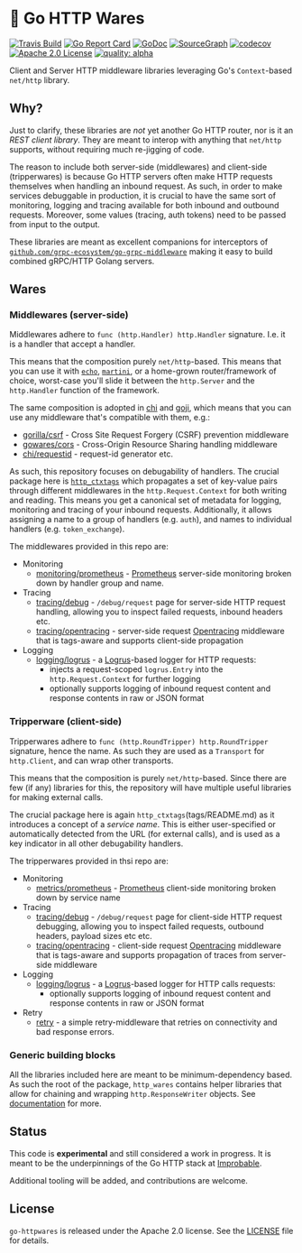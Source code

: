 # :stew: Go HTTP Wares 

[![Travis Build](https://travis-ci.org/improbable-eng/go-httpwares.svg?branch=master)](https://travis-ci.org/improbable-eng/go-httpwares)
[![Go Report Card](https://goreportcard.com/badge/github.com/improbable-eng/go-httpwares)](https://goreportcard.com/report/github.com/improbable-eng/go-httpwares)
[![GoDoc](http://img.shields.io/badge/GoDoc-Reference-blue.svg)](https://godoc.org/github.com/improbable-eng/go-httpwares)
[![SourceGraph](https://sourcegraph.com/github.com/improbable-eng/go-httpwares/-/badge.svg)](https://sourcegraph.com/github.com/improbable-eng/go-httpwares/?badge)
[![codecov](https://codecov.io/gh/improbable-eng/go-httpwares/branch/master/graph/badge.svg)](https://codecov.io/gh/improbable-eng/go-httpwares)
[![Apache 2.0 License](https://img.shields.io/badge/License-Apache%202.0-blue.svg)](LICENSE)
[![quality: alpha](https://img.shields.io/badge/quality-alpha-orange.svg)](#status)

Client and Server HTTP middleware libraries leveraging Go's `Context`-based `net/http` library.

## Why?

Just to clarify, these libraries are *not* yet another Go HTTP router, nor is it an *REST client library*.
They are meant to interop with anything that `net/http` supports, without requiring much re-jigging of code.

The reason to include both server-side (middlewares) and client-side (tripperwares) is because Go HTTP servers often make
HTTP requests themselves when handling an inbound request. As such, in order to make services debuggable
in production, it is crucial to have the same sort of monitoring, logging and tracing available for both inbound and outbound
requests. Moreover, some values (tracing, auth tokens) need to be passed from input to the output.

These libraries are meant as excellent companions for interceptors of [`github.com/grpc-ecosystem/go-grpc-middleware`](https://github.com/grpc-ecosystem/go-grpc-middleware) making it easy to build combined gRPC/HTTP Golang servers.

## Wares

### Middlewares (server-side)

Middlewares adhere to `func (http.Handler) http.Handler` signature. I.e. it is a handler that accept a handler.

This means that the composition purely `net/http`-based. This means that you can use it with [`echo`](https://github.com/labstack/echo), [`martini`](https://github.com/go-martini/martini),
or a home-grown router/framework of choice, worst-case you'll slide it between the `http.Server` and the `http.Handler` function of the framework.

The same composition is adopted in [chi](https://github.com/pressly/chi) and [goji](https://github.com/goji/goji), which means that
you can use any middleware that's compatible with them, e.g.:
  * [gorilla/csrf](https://github.com/gorilla/csrf) -  Cross Site Request Forgery (CSRF) prevention middleware
  * [gowares/cors](https://github.com/goware/cors) - Cross-Origin Resource Sharing handling middleware
  * [chi/requestid](https://github.com/pressly/chi/blob/master/middleware/request_id.go) - request-id generator
etc.

As such, this repository focuses on debugability of handlers. The crucial package here is [`http_ctxtags`](tags/README.md)
which propagates a set of key-value pairs through different middlewares in the `http.Request.Context` for both writing and reading.
This means you get a canonical set of metadata for logging, monitoring and tracing of your inbound requests. Additionally, it
allows assigning a name to a group of handlers (e.g. `auth`), and names to individual handlers (e.g. `token_exchange`).

The middlewares provided in this repo are:
 * Monitoring
   * [monitoring/prometheus](monitoring/prometheus) - [Prometheus](https://prometheus.io/) server-side monitoring broken down by handler group and name.
 * Tracing
   * [tracing/debug](tracing/debug)  - `/debug/request` page for server-side HTTP request handling, allowing you to inspect failed requests, inbound headers etc.
   * [tracing/opentracing](tracing/opentracing) - server-side request [Opentracing](http://opentracing.io/) middleware that is tags-aware and supports client-side propagation
 * Logging
   * [logging/logrus](logging/logrus) - a [Logrus](https://github.com/sirupsen/logrus)-based logger for HTTP requests:
      * injects a request-scoped `logrus.Entry` into the `http.Request.Context` for further logging
      * optionally supports logging of inbound request content and response contents in raw or JSON format


### Tripperware (client-side)

Tripperwares adhere to `func (http.RoundTripper) http.RoundTripper` signature, hence the name. As such they are used as
a `Transport` for `http.Client`, and can wrap other transports.

This means that the composition is purely `net/http`-based. Since there are few (if any) libraries for this, the repository
will have multiple useful libraries for making external calls.

The crucial package here is again `http_ctxtags`(tags/README.md) as it introduces a concept of a *service name*. This is
either user-specified or automatically detected from the URL (for external calls), and is used as a key indicator in all
other debugability handlers.

The tripperwares provided in thsi repo are:
 * Monitoring
   * [metrics/prometheus](metrics/prometheus) - [Prometheus](https://prometheus.io/) client-side monitoring broken down by service name
 * Tracing
   * [tracing/debug](tracing/debug) - `/debug/request` page for client-side HTTP request debugging, allowing  you to inspect failed requests, outbound headers, payload sizes etc etc.
   * [tracing/opentracing](tracing/opentracing) - client-side request [Opentracing](http://opentracing.io/) middleware that is tags-aware and supports propagation of traces from server-side middleware
 * Logging
   * [logging/logrus](logging/logrus) - a [Logrus](https://github.com/sirupsen/logrus)-based logger for HTTP calls requests:
      * optionally supports logging of inbound request content and response contents in raw or JSON format
 * Retry
   * [retry](retry) - a simple retry-middleware that retries on connectivity and bad response errors.

### Generic building blocks

All the libraries included here are meant to be minimum-dependency based. As such the root of the package, `http_wares`
contains helper libraries that allow for chaining and wrapping `http.ResponseWriter` objects. See  [documentation](DOC.md) for more.

## Status

This code is **experimental** and still considered a work in progress.
It is meant to be the underpinnings of the Go HTTP stack at [Improbable](https://improbable.io).

Additional tooling will be added, and contributions are welcome.

## License

`go-httpwares` is released under the Apache 2.0 license. See the [LICENSE](LICENSE) file for details.
